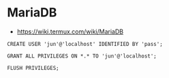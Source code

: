 # MariaDB

- https://wiki.termux.com/wiki/MariaDB

```
CREATE USER 'jun'@'localhost' IDENTIFIED BY 'pass';

GRANT ALL PRIVILEGES ON *.* TO 'jun'@'localhost';

FLUSH PRIVILEGES;
```

